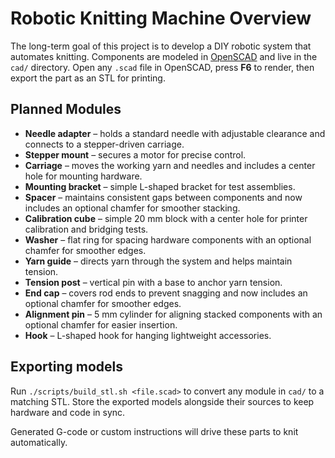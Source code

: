 # Robotic Knitting Machine Overview

The long-term goal of this project is to develop a DIY robotic system that automates knitting.
Components are modeled in [OpenSCAD](https://openscad.org) and live in the `cad/` directory.
Open any `.scad` file in OpenSCAD, press **F6** to render, then export the part as an STL for
printing.

## Planned Modules
- **Needle adapter** – holds a standard needle with adjustable clearance and connects to a
  stepper-driven carriage.
- **Stepper mount** – secures a motor for precise control.
- **Carriage** – moves the working yarn and needles and includes a center hole for mounting
  hardware.
- **Mounting bracket** – simple L-shaped bracket for test assemblies.
- **Spacer** – maintains consistent gaps between components and now includes an
  optional chamfer for smoother stacking.
- **Calibration cube** – simple 20 mm block with a center hole for printer
  calibration and bridging tests.
- **Washer** – flat ring for spacing hardware components with an optional chamfer for
  smoother edges.
- **Yarn guide** – directs yarn through the system and helps maintain tension.
- **Tension post** – vertical pin with a base to anchor yarn tension.
- **End cap** – covers rod ends to prevent snagging and now includes an optional
  chamfer for smoother edges.
- **Alignment pin** – 5 mm cylinder for aligning stacked components with an optional
  chamfer for easier insertion.
- **Hook** – L-shaped hook for hanging lightweight accessories.

## Exporting models

Run `./scripts/build_stl.sh <file.scad>` to convert any module in `cad/` to a matching STL.
Store the exported models alongside their sources to keep hardware and code in sync.

Generated G-code or custom instructions will drive these parts to knit automatically.

